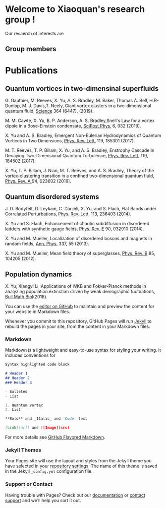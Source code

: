 # Welcome to Xiaoquan's research group !

Our resaerch of interests are 

## Group members

# Publications

## Quantum vortices in two-dimensinal superfluids 

G. Gauthier, M. Reeves, X. Yu, A. S. Bradley, M. Baker, Thomas A. Bell, H.R-Dunlop, M.
J. Davis,T. Neely, Giant vortex clusters in a two-dimensional quantum fluid,  [Science](https://science.sciencemag.org/content/364/6447/1264) 364 (6447), (2019). 

M. M. Cawte, X. Yu, B. P. Anderson, A. S. Bradley,Snell's Law for a vortex dipole in a
Bose-Einstein condensate, [SciPost Phys.](https://www.scipost.org/SciPostPhys.6.3.032/pdf) 6, 032 (2019). 

X. Yu and A. S. Bradley, Emergent Non-Eulerian Hydrodynamics of Quantum Vortices in
Two Dimensions, [Phys. Rev. Lett.](https://journals.aps.org/prl/abstract/10.1103/PhysRevLett.119.185301) 119, 185301 (2017). 

M. T. Reeves, T. P. Billam, X. Yu, and A. S. Bradley, Enstrophy Cascade in Decaying
Two-Dimensional Quantum Turbulence, [Phys. Rev. Lett.](https://journals.aps.org/prl/abstract/10.1103/PhysRevLett.119.184502) 119, 184502 (2017).

X. Yu, T. P. Billam, J. Nian, M. T. Reeves, and A. S. Bradley, Theory of the vortex-clustering
transition in a confined two-dimensional quantum fluid, [Phys. Rev. A ](https://journals.aps.org/pra/abstract/10.1103/PhysRevA.94.023602) 94, 023602 (2016).

## Quantum disordered systems 

J. D. Bodyfelt, D. Leykam, C. Danieli, X. Yu, and S. Flach, Flat Bands under Correlated
Perturbations, [Phys. Rev. Lett.](https://journals.aps.org/prl/abstract/10.1103/PhysRevLett.113.236403) 113, 236403 (2014).

X. Yu and S. Flach, Enhancement of chaotic subdiffusion in disordered ladders with synthetic
gauge fields, [Phys. Rev. E](https://journals.aps.org/pre/abstract/10.1103/PhysRevE.90.032910) 90, 032910 (2014).

X. Yu and M. Mueller, Localization of disordered bosons and magnets in random fields, [Ann.
Phys.](https://www.sciencedirect.com/science/article/abs/pii/S0003491613001462) 337, 55 (2013).

X. Yu and M. Mueller, Mean field theory of superglasses, [Phys. Rev. B](https://journals.aps.org/prb/abstract/10.1103/PhysRevB.85.104205)  85, 104205 (2012).

## Population dynamics 
X. Yu, Xiangyi Li, Applications of WKB and Fokker-Planck methods in analyzing population
extinction driven by weak demographic fuctuations, [Bull Math Biol](https://link.springer.com/article/10.1007/s11538-018-0483-6)(2018).


You can use the [editor on GitHub](https://github.com/Xiaoquanyu/quantum-vortex/edit/master/README.md) to maintain and preview the content for your website in Markdown files.

Whenever you commit to this repository, GitHub Pages will run [Jekyll](https://jekyllrb.com/) to rebuild the pages in your site, from the content in your Markdown files.

### Markdown

Markdown is a lightweight and easy-to-use syntax for styling your writing. It includes conventions for

```markdown
Syntax highlighted code block

# Header 1
## Header 2
### Header 3

- Bulleted
- List

1. Quantum vortex 
2. List

**Bold** and _Italic_ and `Code` text

[Link](url) and ![Image](src)
```

For more details see [GitHub Flavored Markdown](https://guides.github.com/features/mastering-markdown/).

### Jekyll Themes

Your Pages site will use the layout and styles from the Jekyll theme you have selected in your [repository settings](https://github.com/Xiaoquanyu/quantum-vortex/settings). The name of this theme is saved in the Jekyll `_config.yml` configuration file.

### Support or Contact

Having trouble with Pages? Check out our [documentation](https://help.github.com/categories/github-pages-basics/) or [contact support](https://github.com/contact) and we’ll help you sort it out.
